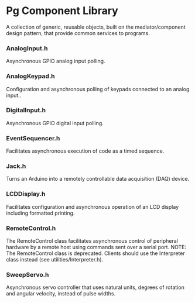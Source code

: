 # Pg Component Library
A collection of generic, reusable objects, built on the mediator/component design pattern, that provide common services to programs.

### AnalogInput.h
Asynchronous GPIO analog input polling.

### AnalogKeypad.h 
Configuration and asynchronous polling of keypads connected to an analog input..

### DigitalInput.h 
Asynchronous GPIO digital input polling.

### EventSequencer.h 
Facilitates asynchronous execution of code as a timed sequence.

### Jack.h
Turns an Arduino into a remotely controllable data acquisition (DAQ) device.

### LCDDisplay.h 
Facilitates configuration and asynchronous operation of an LCD display including formatted printing.

### RemoteControl.h
The RemoteControl class facilitates asynchronous control of peripheral hardware by a remote host using commands sent over a serial port. NOTE: The RemoteControl class is deprecated. Clients should use the Interpreter class instead (see utilities/Interpreter.h).

### SweepServo.h 
Asynchronous servo controller that uses natural units, degrees of rotation and angular velocity, instead of pulse widths.
